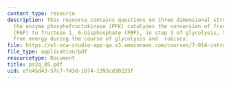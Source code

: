 ```yaml
---
content_type: resource
description: This resource contains questions on three dimensional structure of H?D-Crys,
  the enzyme phosphofructokinase (PFK) catalyzes the conversion of fructose 6-phosphate
  (F6P) to fructose 1, 6-bisphosphate (FBP), in step 3 of glycolysis, the change in
  free energy during the course of glycolysis and  rubisco.
file: https://ol-ocw-studio-app-qa.s3.amazonaws.com/courses/7-014-introductory-biology-spring-2005/efe45d4357c7f43d16741393cd30225f_ps2q_05.pdf
file_type: application/pdf
resourcetype: Document
title: ps2q_05.pdf
uid: efe45d43-57c7-f43d-1674-1393cd30225f
---
```

